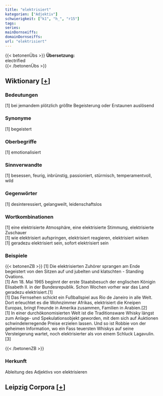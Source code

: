 ```yaml
---
title: "elektrisiert"
kategorien: ["Adjektiv"]
schwierigkeit: ["k1", "h_", "r15"]
tags:
series:
mainDornseiffs:
domainDornseiffs:
url: "elektrisiert"
---
```


{{< betonenÜbs >}}
**Übersetzung:**  
electrified  
{{< /betonenÜbs >}}

## Wiktionary [[+](https://de.wiktionary.org/wiki/elektrisiert)]

### Bedeutungen
[1] bei jemandem plötzlich größte Begeisterung oder Erstaunen auslösend  

### Synonyme
[1] begeistert  

### Oberbegriffe
[1] emotionalisiert  

### Sinnverwandte
[1] besessen, feurig, inbrünstig, passioniert, stürmisch, temperamentvoll, wild  

### Gegenwörter
[1] desinteressiert, gelangweilt, leidenschaftslos  

### Wortkombinationen
[1] eine elektrisierte Atmosphäre, eine elektrisierte Stimmung, elektrisierte Zuschauer  
[1] wie elektrisiert aufspringen, elektrisiert reagieren, elektrisiert wirken  
[1] geradezu elektrisiert sein, sofort elektrisiert sein  

### Beispiele
{{< betonenZB >}}
[1] Die elektrisierten Zuhörer sprangen am Ende begeistert von den Sitzen auf und jubelten und klatschten - Standing Ovations.  
[1] Am 18. Mai 1965 beginnt der erste Staatsbesuch der englischen Königin Elisabeth II. in der Bundesrepublik. Schon Wochen vorher war das Land geradezu elektrisiert.[1]  
[1] Das Fernsehen schickt ein Fußballspiel aus Rio de Janeiro in alle Welt. Dort erleuchtet es die Wohnzimmer Afrikas, elektrisiert die Kneipen Europas, bringt Freunde in Amerika zusammen, Familien in Arabien.[2]  
[1] In einer durchökonomisierten Welt ist die Traditionsware Whisky längst zum Anlage- und Spekulationsobjekt geworden, mit dem sich auf Auktionen schwindelerregende Preise erzielen lassen. Und so ist Robbie von der geheimen Information, wo ein Fass teuersten Whiskys auf seine Versteigerung wartet, noch elektrisierter als von einem Schluck Lagavulin.[3]  

{{< /betonenZB >}}
### Herkunft
Ableitung des Adjektivs von elektrisieren  


## Leipzig Corpora [[+](https://corpora.uni-leipzig.de/en/res?word=elektrisiert&corpusId=deu_newscrawl-public_2018)]

